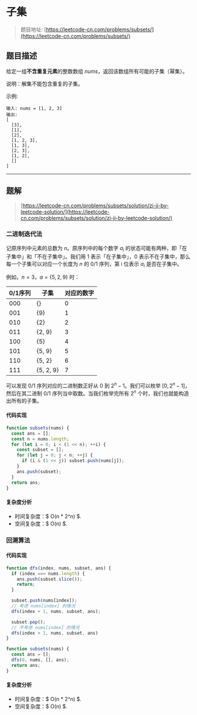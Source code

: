 # 子集

> 题目地址: [https://leetcode-cn.com/problems/subsets/](https://leetcode-cn.com/problems/subsets/)

## 题目描述

给定一组**不含重复元素**的整数数组 *nums*，返回该数组所有可能的子集（幂集）。

说明：解集不能包含重复的子集。

示例:

```
输入: nums = [1, 2, 3]
输出:
[
  [3],
  [1],
  [2],
  [1, 2, 3],
  [1, 3],
  [2, 3],
  [1, 2],
  []
]
```

------

## 题解

> [https://leetcode-cn.com/problems/subsets/solution/zi-ji-by-leetcode-solution/](https://leetcode-cn.com/problems/subsets/solution/zi-ji-by-leetcode-solution/)

### 二进制迭代法

记原序列中元素的总数为 $n$。原序列中的每个数字 $a_i$ 的状态可能有两种，即「在子集中」和「不在子集中」。我们用 1 表示「在子集中」，0 表示不在子集中，那么每一个子集可以对应一个长度为 $n$ 的 0/1 序列，第 i 位表示 $a_i$ 是否在子集中。

例如，$n = 3$，$a = \{ 5, 2, 9 \}$ 时：

| 0/1序列 | 子集      | 对应的数字 |
|---------|-----------|------------|
| 000     | {}        | 0          |
| 001     | {9}       | 1          |
| 010     | {2}       | 2          |
| 011     | {2, 9}    | 3          |
| 100     | {5}       | 4          |
| 101     | {5, 9}    | 5          |
| 110     | {5, 2}    | 6          |
| 111     | {5, 2, 9} | 7          |

可以发现 0/1 序列对应的二进制数正好从 0 到 $2^n - 1$。我们可以枚举 $[0, 2^n - 1]$，然后在其二进制 0/1 序列当中取数。当我们枚举完所有 $2^n$ 个时，我们也就能构造出所有的子集。

#### 代码实现

```js
function subsets(nums) {
  const ans = [];
  const n = nums.length;
  for (let i = 0; i < (1 << n); ++i) {
    const subset = [];
    for (let j = 0; j < n; ++j) {
      if (i & (1 << j)) subset.push(nums[j]);
    }
    ans.push(subset);
  }
  return ans;
}
```

#### 复杂度分析

* 时间复杂度：$ O(n * 2^n) $.
* 空间复杂度：$ O(n) $.

### 回溯算法

#### 代码实现

```js
function dfs(index, nums, subset, ans) {
  if (index === nums.length) {
    ans.push(subset.slice());
    return;
  }

  subset.push(nums[index]);
  // 考虑 nums[index] 的情况
  dfs(index + 1, nums, subset, ans);

  subset.pop();
  // 不考虑 nums[index] 的情况
  dfs(index + 1, nums, subset, ans)
}

function subsets(nums) {
  const ans = [];
  dfs(0, nums, [], ans);
  return ans;
}
```

#### 复杂度分析

* 时间复杂度：$ O(n * 2^n) $.
* 空间复杂度：$ O(n) $.
